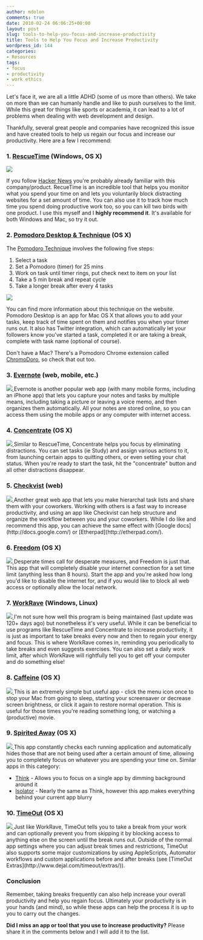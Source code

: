 ```yaml
---
author: mdolon
comments: true
date: 2010-02-24 06:06:25+00:00
layout: post
slug: tools-to-help-you-focus-and-increase-productivity
title: Tools to Help You Focus and Increase Productivity
wordpress_id: 144
categories:
- Resources
tags:
- focus
- productivity
- work ethics
---
```


Let's face it, we are all a little ADHD (some of us more than others).  We take on more than we can humanly handle and like to push ourselves to the limit.  While this great for things like sports or academia, it can lead to a lot of problems when dealing with web development and design.

Thankfully, several great people and companies have recognized this issue and have created tools to help us regain our focus and increase our productivity.  Here are a few I recommend:


### 1. [RescueTime](http://www.rescuetime.com/) (Windows, OS X)

<a href="http://www.rescuetime.com/">
  <img src="http://devgrow.s3.amazonaws.com/assets/images/rescuetime.gif" class="image-left small" />
</a>

If you follow [Hacker News](http://news.ycombinator.com/) you're probably already familiar with this company/product.  RecueTime is an incredible tool that helps you monitor what you spend your time on and lets you voluntarily block distracting websites for a set amount of time.  You can also use it to track how much time you spend doing productive work too, so you can kill two birds with one product.  I use this myself and I **highly recommend it**.  It's available for both Windows and Mac, so try it out.



### 2. [Pomodoro Desktop & Technique](http://pomodoro.ugolandini.com/) (OS X)

The [Pomodoro Technique](http://www.pomodorotechnique.com/) involves the following five steps:

  1. Select a task
  2. Set a Pomodoro (timer) for 25 mins
  3. Work on task until timer rings, put check next to item on your list
  4. Take a 5 min break and repeat cycle
  5. Take a longer break after every 4 tasks

<a href="http://www.pomodorotechnique.com/">
  <img src="http://devgrow.s3.amazonaws.com/assets/images/pomodoro.gif" class="image-left small" />
</a>

You can find more information about this technique on the website.  Pomodoro Desktop is an app for Mac OS X that allows you to add your tasks, keep track of time spent on them and notifies you when your timer runs out.  It also has Twitter integration, which can automatically let your followers know you've started a task, completed it or are taking a break, complete with task name (optional of course).

Don't have a Mac?  There's a Pomodoro Chrome extension called [ChromoDoro](https://chrome.google.com/extensions/detail/edhkjecdcakijjmlelnjjiohjmlaikhb?hl=en-US), so check that out too.


### 3. [Evernote](http://www.evernote.com/) (web, mobile, etc.)

<a href="http://www.evernote.com/">
  <img src="http://devgrow.s3.amazonaws.com/assets/images/evernote.gif" class="image-left small" />
</a>
Evernote is another popular web app (with many mobile forms, including an iPhone app) that lets you capture your notes and tasks by multiple means, including taking a picture or leaving a voice memo, and then organizes them automatically.  All your notes are stored online, so you can access them using the mobile apps or any computer with internet access.


### 4. [Concentrate](http://getconcentrating.com/) (OS X)

<a href="http://www.getconcentrating.com/">
  <img src="http://devgrow.s3.amazonaws.com/assets/images/concentrate.gif" class="image-left small" />
</a>
Similar to RescueTime, Concentrate helps you focus by eliminating distractions.  You can set tasks (ie Study) and assign various actions to it, from launching certain apps to quitting others, or even setting your chat status.  When you're ready to start the task, hit the "concentrate" button and all other distractions disappear.

### 5. [Checkvist](http://checkvist.com/) (web)

<a href="http://www.checkvist.com/">
  <img src="http://devgrow.s3.amazonaws.com/assets/images/checkvist.gif" class="image-left small" />
</a>
Another great web app that lets you make hierarchal task lists and share them with your coworkers.  Working with others is a fast way to increase productivity, and using an app like Checkvist can help structure and organize the workflow between you and your coworkers.  While I do like and recommend this app, you can achieve the same effect with [Google docs](http://docs.google.com/) or [Etherpad](http://etherpad.com/).


### 6. [Freedom](http://macfreedom.com/) (OS X)

<a href="http://www.macfreedom.com/">
  <img src="http://devgrow.s3.amazonaws.com/assets/images/freedom.gif" class="image-left small" />
</a>
Desperate times call for desperate measures, and Freedom is just that.  This app that will completely disable your internet connection for a set time limit (anything less than 8 hours).  Start the app and you're asked how long you'd like to disable the internet for, and if you would like to block all web access or optionally allow the local network.


### 7. [WorkRave](http://www.workrave.org/welcome/) (Windows, Linux)

<a href="http://www.workrave.org/welcome/">
  <img src="http://devgrow.s3.amazonaws.com/assets/images/workrave.gif" class="image-left small" />
</a>
I'm not sure how well this program is being maintained (last update was 120+ days ago) but nonetheless it's very useful.  While it can be beneficial to use programs like RescueTime and Concentrate to increase productivity, it is just as important to take breaks every now and then to regain your energy and focus.  This is where WorkRave comes in, reminding you periodically to take breaks and even suggests exercises.  You can also set a daily work limit, after which WorkRave will rightfully tell you to get off your computer and do something else!


### 8. [Caffeine](http://lightheadsw.com/caffeine/) (OS X)

<a href="http://lightheadsw.com/caffeine/">
  <img src="http://devgrow.s3.amazonaws.com/assets/images/caffeine.gif" class="image-left small" />
</a>
This is an extremely simple but useful app - click the menu icon once to stop your Mac from going to sleep, starting your screensaver or decrease screen brightness, or click it again to restore normal operation.  This is useful for those times you're reading something long, or watching a (productive) movie.


### 9. [Spirited Away](http://drikin.com/spiritedaway/) (OS X)

<a href="http://drikin.com/spiritedaway/">
  <img src="http://devgrow.s3.amazonaws.com/assets/images/spiritedaway.gif" class="image-left small" />
</a>
This app constantly checks each running application and automatically hides those that are not being used after a certain amount of time, allowing you to completely focus on whatever you are spending your time on.  Similar apps in this category:

  * [Think](http://freeverse.com/apps/app/?id=7013&view=overview) - Allows you to focus on a single app by dimming background around it
  * [Isolator](http://willmore.eu/software/isolator/) - Nearly the same as Think, however this app makes everything behind your current app blurry


### 10. [TimeOut](http://www.dejal.com/timeout/) (OS X)

<a href="http://www.dejal.com/timeout/">
  <img src="http://devgrow.s3.amazonaws.com/assets/images/timeout.gif" class="image-left small" />
</a>
Just like WorkRave, TimeOut tells you to take a break from your work and can optionally prevent you from skipping it by blocking access to anything else on the screen until the break runs out.  Outside of the normal app settings where you can adjust break times and restrictions, TimeOut also supports some major customizations by using AppleScripts, Automator workflows and custom applications before and after breaks (see [TimeOut Extras](http://www.dejal.com/timeout/extras/)).


### Conclusion

Remember, taking breaks frequently can also help increase your overall productivity and help you regain focus.  Ultimately your productivity is in your hands (and mind), so while these apps can help the process it is up to you to carry out the changes.

**Did I miss an app or tool that you use to increase productivity?**  Please share it in the comments below and I will add it to the list.